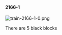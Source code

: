 #### 2166-1
![train-2166-1-0.png](https://github.com/lil-lab/nlvr/raw/master/nlvr/train/images/17/train-2166-1-0.png "train-2166-1-0.png")

There are 5 black blocks